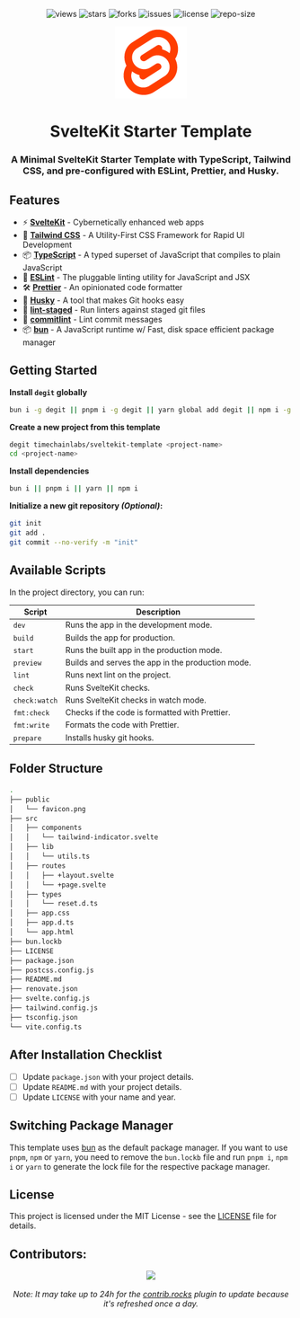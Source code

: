 <div align=center>

![views] ![stars] ![forks] ![issues] ![license] ![repo-size]

![](/public/favicon.png)

# SvelteKit Starter Template

### A Minimal SvelteKit Starter Template with TypeScript, Tailwind CSS, and pre-configured with ESLint, Prettier, and Husky.

</div>

## Features

- ⚡ **[SvelteKit](https://kit.svelte.dev/)** - Cybernetically enhanced web apps
- 🎨 **[Tailwind CSS](https://tailwindcss.com/)** - A Utility-First CSS Framework for Rapid UI Development
- 📦 **[TypeScript](https://www.typescriptlang.org/)** - A typed superset of JavaScript that compiles to plain JavaScript
- 📝 **[ESLint](https://eslint.org/)** - The pluggable linting utility for JavaScript and JSX
- 🛠 **[Prettier](https://prettier.io/)** - An opinionated code formatter
- 🐶 **[Husky](https://typicode.github.io/husky/#/)** - A tool that makes Git hooks easy
- 🚫 **[lint-staged](https://github.com/okonet/lint-staged)** - Run linters against staged git files
- 📄 **[commitlint](https://commitlint.js.org/#/)** - Lint commit messages
- 📦 **[bun](https://bun.sh)** - A JavaScript runtime w/ Fast, disk space efficient package manager

## Getting Started

**Install `degit` globally**

```bash
bun i -g degit || pnpm i -g degit || yarn global add degit || npm i -g degit
```

**Create a new project from this template**

```bash
degit timechainlabs/sveltekit-template <project-name>
cd <project-name>
```

**Install dependencies**

```bash
bun i || pnpm i || yarn || npm i
```

**Initialize a new git repository _(Optional)_:**

```bash
git init
git add .
git commit --no-verify -m "init"
```

## Available Scripts

In the project directory, you can run:

| **Script**    | **Description**                                   |
| ------------- | ------------------------------------------------- |
| `dev`         | Runs the app in the development mode.             |
| `build`       | Builds the app for production.                    |
| `start`       | Runs the built app in the production mode.        |
| `preview`     | Builds and serves the app in the production mode. |
| `lint`        | Runs next lint on the project.                    |
| `check`       | Runs SvelteKit checks.                            |
| `check:watch` | Runs SvelteKit checks in watch mode.              |
| `fmt:check`   | Checks if the code is formatted with Prettier.    |
| `fmt:write`   | Formats the code with Prettier.                   |
| `prepare`     | Installs husky git hooks.                         |

## Folder Structure

```bash
.
├── public
│   └── favicon.png
├── src
│   ├── components
│   │   └── tailwind-indicator.svelte
│   ├── lib
│   │   └── utils.ts
│   ├── routes
│   │   ├── +layout.svelte
│   │   └── +page.svelte
│   ├── types
│   │   └── reset.d.ts
│   ├── app.css
│   ├── app.d.ts
│   └── app.html
├── bun.lockb
├── LICENSE
├── package.json
├── postcss.config.js
├── README.md
├── renovate.json
├── svelte.config.js
├── tailwind.config.js
├── tsconfig.json
└── vite.config.ts
```

## After Installation Checklist

- [ ] Update `package.json` with your project details.
- [ ] Update `README.md` with your project details.
- [ ] Update `LICENSE` with your name and year.

## Switching Package Manager

This template uses [bun](https://bun.sh/docs/cli/install) as the default package manager. If you want to use `pnpm`, `npm` or `yarn`, you need to remove the `bun.lockb` file and run `pnpm i`, `npm i` or `yarn` to generate the lock file for the respective package manager.

## License

This project is licensed under the MIT License - see the [LICENSE](LICENSE) file for details.

## Contributors:

<div align=center>

[![][contributors]][contributors-graph]

_Note: It may take up to 24h for the [contrib.rocks][contrib-rocks] plugin to update because it's refreshed once a day._

</div>

<!----------------------------------{ Labels }--------------------------------->

[views]: https://komarev.com/ghpvc/?username=sveltekit-template&label=view%20counter&color=red&style=flat
[repo-size]: https://img.shields.io/github/repo-size/rajput-hemant/sveltekit-template
[issues]: https://img.shields.io/github/issues-raw/rajput-hemant/sveltekit-template
[license]: https://img.shields.io/github/license/rajput-hemant/sveltekit-template
[forks]: https://img.shields.io/github/forks/rajput-hemant/sveltekit-template?style=flat
[stars]: https://img.shields.io/github/stars/rajput-hemant/sveltekit-template
[contributors]: https://contrib.rocks/image?repo=rajput-hemant/sveltekit-template&max=500
[contributors-graph]: https://github.com/rajput-hemant/sveltekit-template/graphs/contributors
[contrib-rocks]: https://contrib.rocks/preview?repo=rajput-hemant%sveltekit-template
